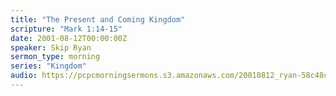 ```yaml
---
title: "The Present and Coming Kingdom"
scripture: "Mark 1:14-15"
date: 2001-08-12T00:00:00Z
speaker: Skip Ryan
sermon_type: morning
series: "Kingdom"
audio: https://pcpcmorningsermons.s3.amazonaws.com/20010812_ryan-58c48c2522c53.mp3 
---
```



